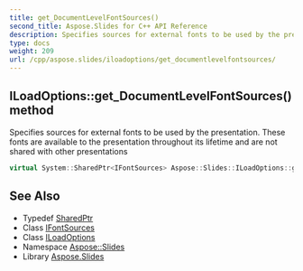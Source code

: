 ```yaml
---
title: get_DocumentLevelFontSources()
second_title: Aspose.Slides for C++ API Reference
description: Specifies sources for external fonts to be used by the presentation. These fonts are available to the presentation throughout its lifetime and are not shared with other presentations
type: docs
weight: 209
url: /cpp/aspose.slides/iloadoptions/get_documentlevelfontsources/
---
```

## ILoadOptions::get_DocumentLevelFontSources() method


Specifies sources for external fonts to be used by the presentation. These fonts are available to the presentation throughout its lifetime and are not shared with other presentations

```cpp
virtual System::SharedPtr<IFontSources> Aspose::Slides::ILoadOptions::get_DocumentLevelFontSources()=0
```

## See Also

* Typedef [SharedPtr](../../system/sharedptr/)
* Class [IFontSources](../ifontsources/)
* Class [ILoadOptions](./)
* Namespace [Aspose::Slides](../)
* Library [Aspose.Slides](../../)